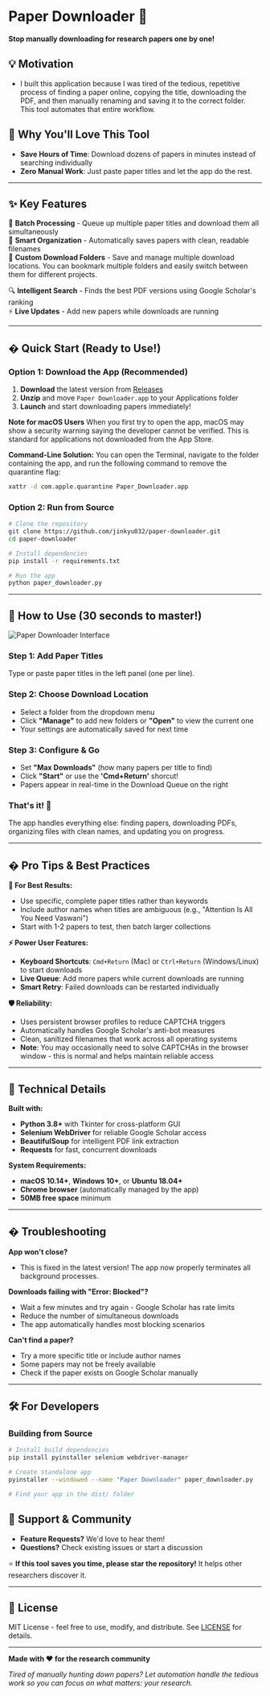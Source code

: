 # Paper Downloader 📄

**Stop manually downloading for research papers one by one!** 


## 💡 Motivation
- I built this application because I was tired of the tedious, repetitive process of finding a paper online, copying the title, downloading the PDF, and then manually renaming and saving it to the correct folder. This tool automates that entire workflow.

## 🎯 Why You'll Love This Tool

- **Save Hours of Time**: Download dozens of papers in minutes instead of searching individually
- **Zero Manual Work**: Just paste paper titles and let the app do the rest.


---

## ✨ Key Features

🚀 **Batch Processing** - Queue up multiple paper titles and download them all simultaneously  
📁 **Smart Organization** - Automatically saves papers with clean, readable filenames  
💾 **Custom Download Folders** - Save and manage multiple download locations. You can bookmark multiple folders and easily switch between them for different projects.

🔍 **Intelligent Search** - Finds the best PDF versions using Google Scholar's ranking  
⚡ **Live Updates** - Add new papers while downloads are running   

---

## � Quick Start (Ready to Use!)

### Option 1: Download the App (Recommended)
1. **Download** the latest version from [Releases](https://github.com/jinkyu032/paper-downloader/releases/tag/v0)
2. **Unzip** and move `Paper Downloader.app` to your Applications folder
3. **Launch** and start downloading papers immediately!

**Note for macOS Users**
When you first try to open the app, macOS may show a security warning saying the developer cannot be verified. This is standard for applications not downloaded from the App Store.


**Command-Line Solution:**
You can open the Terminal, navigate to the folder containing the app, and run the following command to remove the quarantine flag:

```bash
xattr -d com.apple.quarantine Paper_Downloader.app
```


### Option 2: Run from Source
```bash
# Clone the repository
git clone https://github.com/jinkyu032/paper-downloader.git
cd paper-downloader

# Install dependencies
pip install -r requirements.txt

# Run the app
python paper_downloader.py
```

---

## 📖 How to Use (30 seconds to master!)

![Paper Downloader Interface](https://github.com/user-attachments/assets/f26a1e2f-5e6a-45f9-bb7d-5b558bd9b1ff)

### Step 1: Add Paper Titles

Type or paste paper titles in the left panel (one per line). 

### Step 2: Choose Download Location
- Select a folder from the dropdown menu
- Click **"Manage"** to add new folders or **"Open"** to view the current one
- Your settings are automatically saved for next time

### Step 3: Configure & Go
- Set **"Max Downloads"** (how many papers per title to find)
- Click **"Start"** or use the **'Cmd+Return'** shorcut!
- Papers appear in real-time in the Download Queue on the right

### That's it! 🎉
The app handles everything else: finding papers, downloading PDFs, organizing files with clean names, and updating you on progress.

---

## � Pro Tips & Best Practices

**🎯 For Best Results:**
- Use specific, complete paper titles rather than keywords
- Include author names when titles are ambiguous (e.g., "Attention Is All You Need Vaswani")
- Start with 1-2 papers to test, then batch larger collections

**⚡ Power User Features:**
- **Keyboard Shortcuts**: `Cmd+Return` (Mac) or `Ctrl+Return` (Windows/Linux) to start downloads
- **Live Queue**: Add more papers while current downloads are running
- **Smart Retry**: Failed downloads can be restarted individually

**🛡️ Reliability:**
- Uses persistent browser profiles to reduce CAPTCHA triggers
- Automatically handles Google Scholar's anti-bot measures
- Clean, sanitized filenames that work across all operating systems
- **Note**: You may occasionally need to solve CAPTCHAs in the browser window - this is normal and helps maintain reliable access

---

## 🔧 Technical Details

**Built with:**
- **Python 3.8+** with Tkinter for cross-platform GUI
- **Selenium WebDriver** for reliable Google Scholar access
- **BeautifulSoup** for intelligent PDF link extraction
- **Requests** for fast, concurrent downloads

**System Requirements:**
- **macOS 10.14+**, **Windows 10+**, or **Ubuntu 18.04+**
- **Chrome browser** (automatically managed by the app)
- **50MB free space** minimum

---

## � Troubleshooting

**App won't close?** 
- This is fixed in the latest version! The app now properly terminates all background processes.

**Downloads failing with "Error: Blocked"?**
- Wait a few minutes and try again - Google Scholar has rate limits
- Reduce the number of simultaneous downloads
- The app automatically handles most blocking scenarios

**Can't find a paper?**
- Try a more specific title or include author names
- Some papers may not be freely available
- Check if the paper exists on Google Scholar manually

---

## 🛠️ For Developers

### Building from Source
```bash
# Install build dependencies
pip install pyinstaller selenium webdriver-manager

# Create standalone app
pyinstaller --windowed --name "Paper Downloader" paper_downloader.py

# Find your app in the dist/ folder
```

## 🤝 Support & Community

- **Feature Requests?** We'd love to hear them!
- **Questions?** Check existing issues or start a discussion

⭐ **If this tool saves you time, please star the repository!** It helps other researchers discover it.

---

## 📜 License

MIT License - feel free to use, modify, and distribute. See [LICENSE](LICENSE) for details.

---

**Made with ❤️ for the research community**

*Tired of manually hunting down papers? Let automation handle the tedious work so you can focus on what matters: your research.*